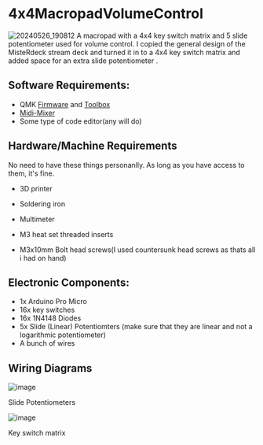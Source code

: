# 4x4MacropadVolumeControl
![20240526_190812](https://github.com/HSabinoR/4x4MacropadVolumeControl/assets/153095110/03e00508-714e-4bec-bbf8-cf4997fa3ee3)
A macropad with a 4x4 key switch matrix and 5 slide potentiometer used for volume control. I copied the general design of the MisteRdeck stream deck and turned it in to a 4x4 key switch matrix and added space for an extra slide potentiometer .


## Software Requirements: 
- QMK [Firmware](https://msys.qmk.fm/) and [Toolbox](https://github.com/qmk/qmk_toolbox/releases/tag/beta)
- [Midi-Mixer](https://www.midi-mixer.com/)
- Some type of code editor(any will do)

## Hardware/Machine Requirements
No need to have these things personanlly. As long as you have access to them, it's fine.
- 3D printer
- Soldering iron
- Multimeter

- M3 heat set threaded inserts
- M3x10mm Bolt head screws(I used countersunk head screws as thats all i had on hand)

## Electronic Components:
- 1x Arduino Pro Micro
- 16x key switches
- 16x 1N4148 Diodes
- 5x Slide (Linear) Potentiomters (make sure that they are linear and not a logarithmic potentiometer)
- A bunch of wires

## Wiring Diagrams
![image](https://github.com/HSabinoR/4x4MacropadVolumeControl/assets/153095110/809dfe69-12cb-47d0-8268-27a372502751)

Slide Potentiometers

![image](https://github.com/HSabinoR/4x4MacropadVolumeControl/assets/153095110/de2e4b4e-a9d4-4112-870d-b75683920ab5)

Key switch matrix
